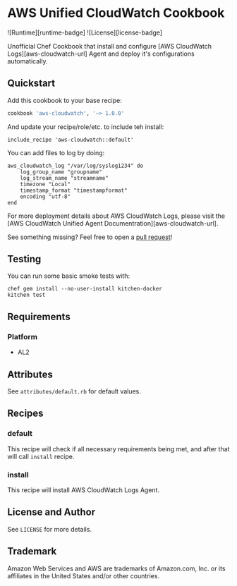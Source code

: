 # AWS Unified CloudWatch Cookbook
![Runtime][runtime-badge]
![License][license-badge]

Unofficial Chef Cookbook that install and configure [AWS CloudWatch Logs][aws-cloudwatch-url]
Agent and deploy it's configurations automatically.

## Quickstart

Add this cookbook to your base recipe:

```ruby
cookbook 'aws-cloudwatch', '~> 1.0.0'
```

And update your recipe/role/etc. to include teh install:

    include_recipe 'aws-cloudwatch::default'

You can add files to log by doing:

    aws_cloudwatch_log "/var/log/syslog1234" do
        log_group_name "groupname"
        log_stream_name "streamname"
        timezone "Local"
        timestamp_format "timestampformat"
        encoding "utf-8"
    end

For more deployment details about AWS CloudWatch Logs, please visit the [AWS CloudWatch Unified Agent Documentration][aws-cloudwatch-url].

See something missing? Feel free to open a [pull request](https://github.com/ejhayes/aws-codedeploy-agent/pulls)!

## Testing
You can run some basic smoke tests with:

    chef gem install --no-user-install kitchen-docker
    kitchen test

## Requirements

### Platform

* AL2

## Attributes

See `attributes/default.rb` for default values.

## Recipes

### default

This recipe will check if all necessary requirements being met, and after
that will call `install` recipe.

### install

This recipe will install AWS CloudWatch Logs Agent.

## License and Author

See `LICENSE` for more details.

## Trademark

Amazon Web Services and AWS are trademarks of Amazon.com, Inc. or
its affiliates in the United States and/or other countries.
